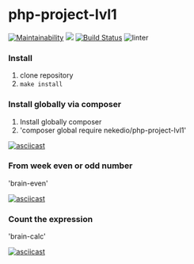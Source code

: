 # php-project-lvl1

[![Maintainability](https://api.codeclimate.com/v1/badges/d3929ac0baeeac57016e/maintainability)](https://codeclimate.com/github/nekedio/php-project-lvl1/maintainability)
<a href="https://codeclimate.com/github/nekedio/php-project-lvl1/test_coverage"><img src="https://api.codeclimate.com/v1/badges/d3929ac0baeeac57016e/test_coverage" /></a>
[![Build Status](https://travis-ci.com/nekedio/php-project-lvl1.svg?branch=master)](https://travis-ci.com/nekedio/php-project-lvl1)
![linter](https://github.com/nekedio/php-project-lvl1/workflows/linter/badge.svg)

### Install

1. clone repository
2. `make install`

### Install globally via composer

1. Install globally composer
2. 'composer global require nekedio/php-project-lvl1'

[![asciicast](https://asciinema.org/a/305159.svg)](https://asciinema.org/a/305159)

### From week even or odd number
'brain-even'

[![asciicast](https://asciinema.org/a/304369.svg)](https://asciinema.org/a/304369)


### Count the expression
'brain-calc'

[![asciicast](https://asciinema.org/a/305094.svg)](https://asciinema.org/a/305094)
